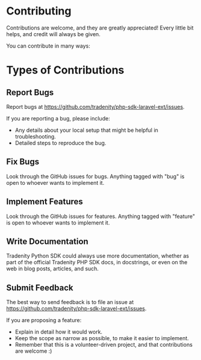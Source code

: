 Contributing
============

Contributions are welcome, and they are greatly appreciated! Every
little bit helps, and credit will always be given.

You can contribute in many ways:

# Types of Contributions

## Report Bugs

Report bugs at https://github.com/tradenity/php-sdk-laravel-ext/issues.

If you are reporting a bug, please include:

- Any details about your local setup that might be helpful in troubleshooting.
- Detailed steps to reproduce the bug.

## Fix Bugs

Look through the GitHub issues for bugs. Anything tagged with "bug"
is open to whoever wants to implement it.

## Implement Features

Look through the GitHub issues for features. Anything tagged with "feature"
is open to whoever wants to implement it.

## Write Documentation

Tradenity Python SDK could always use more documentation, whether
as part of the official Tradenity PHP SDK docs, in docstrings,
or even on the web in blog posts, articles, and such.

## Submit Feedback

The best way to send feedback is to file an issue at https://github.com/tradenity/php-sdk-laravel-ext/issues.

If you are proposing a feature:

- Explain in detail how it would work.
- Keep the scope as narrow as possible, to make it easier to implement.
- Remember that this is a volunteer-driven project, and that contributions
  are welcome :)

